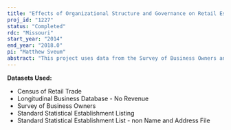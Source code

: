 ```yaml
---
title: "Effects of Organizational Structure and Governance on Retail Establishment Productivity"
proj_id: "1227"
status: "Completed"
rdc: "Missouri"
start_year: "2014"
end_year: "2018.0"
pi: "Matthew Sveum"
abstract: "This project uses data from the Survey of Business Owners and the Census of Retail Trade (CRT), augmented with other federal and enterprise data, to analyze the relationship between franchising and establishment productivity. Focusing on establishments that indicated a franchise connection on the CRT, this study compares franchisee-run establishments with franchisor-run establishments and investigates the productivity effects of franchising. "
---
```


**Datasets Used:**

  - Census of Retail Trade 
  - Longitudinal Business Database - No Revenue 
  - Survey of Business Owners 
  - Standard Statistical Establishment Listing 
  - Standard Statistical Establishment List - non Name and Address File 

